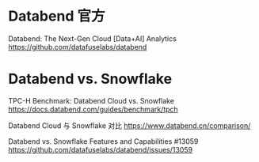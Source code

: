 
# Databend 官方

Databend: The Next-Gen Cloud [Data+AI] Analytics https://github.com/datafuselabs/databend

# Databend vs. Snowflake

TPC-H Benchmark: Databend Cloud vs. Snowflake https://docs.databend.com/guides/benchmark/tpch

Databend Cloud 与 Snowflake 对比 https://www.databend.cn/comparison/

Databend vs. Snowflake Features and Capabilities #13059 https://github.com/datafuselabs/databend/issues/13059
